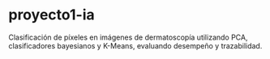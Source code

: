 # proyecto1-ia
Clasificación de píxeles en imágenes de dermatoscopía utilizando PCA, clasificadores bayesianos y K-Means, evaluando desempeño y trazabilidad.
